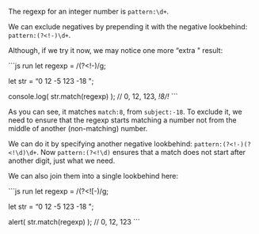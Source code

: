 The regexp for an integer number is `pattern:\d+`.

We can exclude negatives by prepending it with the negative lookbehind: `pattern:(?<!-)\d+`.

Although, if we try it now, we may notice one more “extra " result:

\`\`\`js run let regexp = /(?&lt;!-)/g;

let str = “0 12 -5 123 -18 ";

console.log( str.match(regexp) ); // 0, 12, 123, *!*8*/!* \`\`\`

As you can see, it matches `match:8`, from `subject:-18`. To exclude it, we need to ensure that the regexp starts matching a number not from the middle of another (non-matching) number.

We can do it by specifying another negative lookbehind: `pattern:(?<!-)(?<!\d)\d+`. Now `pattern:(?<!\d)` ensures that a match does not start after another digit, just what we need.

We can also join them into a single lookbehind here:

\`\`\`js run let regexp = /(?&lt;!\[-)/g;

let str = “0 12 -5 123 -18 ";

alert( str.match(regexp) ); // 0, 12, 123 \`\`\`
